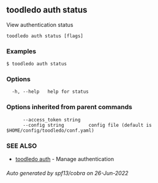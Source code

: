 ## toodledo auth status

View authentication status

```
toodledo auth status [flags]
```

### Examples

```
$ toodledo auth status

```

### Options

```
  -h, --help   help for status
```

### Options inherited from parent commands

```
      --access_token string   
      --config string         config file (default is $HOME/config/toodledo/conf.yaml)
```

### SEE ALSO

* [toodledo auth](toodledo_auth.md)	 - Manage authentication

###### Auto generated by spf13/cobra on 26-Jun-2022
